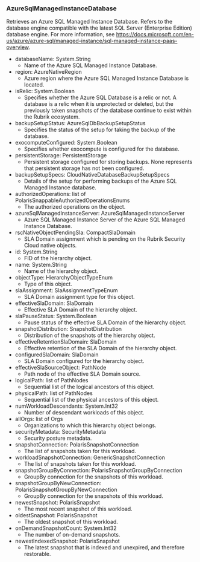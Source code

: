 ### AzureSqlManagedInstanceDatabase
Retrieves an Azure SQL Managed Instance Database. Refers to the database engine compatible with the latest SQL Server (Enterprise Edition) database engine. For more information, see https://docs.microsoft.com/en-us/azure/azure-sql/managed-instance/sql-managed-instance-paas-overview.

- databaseName: System.String
  - Name of the Azure SQL Managed Instance Database.
- region: AzureNativeRegion
  - Azure region where the Azure SQL Managed Instance Database is located.
- isRelic: System.Boolean
  - Specifies whether the Azure SQL Database is a relic or not. A database is a relic when it is unprotected or deleted, but the previously taken snapshots of the database continue to exist within the Rubrik ecosystem.
- backupSetupStatus: AzureSqlDbBackupSetupStatus
  - Specifies the status of the setup for taking the backup of the database.
- exocomputeConfigured: System.Boolean
  - Specifies whether exocompute is configured for the database.
- persistentStorage: PersistentStorage
  - Persistent storage configured for storing backups. None represents that persistent storage has not been configured.
- backupSetupSpecs: CloudNativeDatabaseBackupSetupSpecs
  - Details of the setup for performing backups of the Azure SQL Managed Instance database.
- authorizedOperations: list of PolarisSnappableAuthorizedOperationsEnums
  - The authorized operations on the object.
- azureSqlManagedInstanceServer: AzureSqlManagedInstanceServer
  - Azure SQL Managed Instance Server of the Azure SQL Managed Instance Database.
- rscNativeObjectPendingSla: CompactSlaDomain
  - SLA Domain assignment which is pending on the Rubrik Security Cloud native objects.
- id: System.String
  - FID of the hierarchy object.
- name: System.String
  - Name of the hierarchy object.
- objectType: HierarchyObjectTypeEnum
  - Type of this object.
- slaAssignment: SlaAssignmentTypeEnum
  - SLA Domain assignment type for this object.
- effectiveSlaDomain: SlaDomain
  - Effective SLA Domain of the hierarchy object.
- slaPauseStatus: System.Boolean
  - Pause status of the effective SLA Domain of the hierarchy object.
- snapshotDistribution: SnapshotDistribution
  - Distribution of the snapshots of the hierarchy object.
- effectiveRetentionSlaDomain: SlaDomain
  - Effective retention of the SLA Domain of the hierarchy object.
- configuredSlaDomain: SlaDomain
  - SLA Domain configured for the hierarchy object.
- effectiveSlaSourceObject: PathNode
  - Path node of the effective SLA Domain source.
- logicalPath: list of PathNodes
  - Sequential list of the logical ancestors of this object.
- physicalPath: list of PathNodes
  - Sequential list of the physical ancestors of this object.
- numWorkloadDescendants: System.Int32
  - Number of descendant workloads of this object.
- allOrgs: list of Orgs
  - Organizations to which this hierarchy object belongs.
- securityMetadata: SecurityMetadata
  - Security posture metadata.
- snapshotConnection: PolarisSnapshotConnection
  - The list of snapshots taken for this workload.
- workloadSnapshotConnection: GenericSnapshotConnection
  - The list of snapshots taken for this workload.
- snapshotGroupByConnection: PolarisSnapshotGroupByConnection
  - GroupBy connection for the snapshots of this workload.
- snapshotGroupByNewConnection: PolarisSnapshotGroupByNewConnection
  - GroupBy connection for the snapshots of this workload.
- newestSnapshot: PolarisSnapshot
  - The most recent snapshot of this workload.
- oldestSnapshot: PolarisSnapshot
  - The oldest snapshot of this workload.
- onDemandSnapshotCount: System.Int32
  - The number of on-demand snapshots.
- newestIndexedSnapshot: PolarisSnapshot
  - The latest snapshot that is indexed and unexpired, and therefore restorable.
